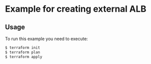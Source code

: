 # Example for creating external ALB

## Usage

To run this example you need to execute:

```bash
$ terraform init
$ terraform plan
$ terraform apply
```
